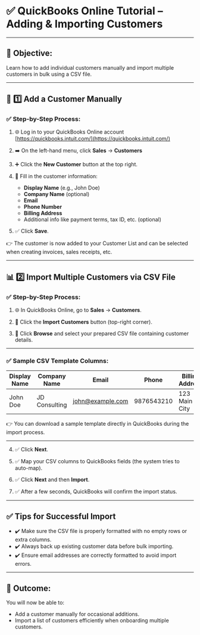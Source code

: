 # ✅ QuickBooks Online Tutorial – Adding & Importing Customers

---

## 🌟 Objective:

Learn how to add individual customers manually and import multiple customers in bulk using a CSV file.

---

## 🧱 1️⃣ Add a Customer Manually

### ✅ Step-by-Step Process:

1. 🌐 Log in to your QuickBooks Online account
   [https://quickbooks.intuit.com/](https://quickbooks.intuit.com/)

2. ➡️ On the left-hand menu, click **Sales** → **Customers**

3. ➕ Click the **New Customer** button at the top right.

4. 📝 Fill in the customer information:

   - **Display Name** (e.g., John Doe)
   - **Company Name** (optional)
   - **Email**
   - **Phone Number**
   - **Billing Address**
   - Additional info like payment terms, tax ID, etc. (optional)

5. ✅ Click **Save**.

👉 The customer is now added to your Customer List and can be selected when creating invoices, sales receipts, etc.

---

## 📊 2️⃣ Import Multiple Customers via CSV File

### ✅ Step-by-Step Process:

1. 🌐 In QuickBooks Online, go to **Sales** → **Customers**.

2. 📁 Click the **Import Customers** button (top-right corner).

3. 📂 Click **Browse** and select your prepared CSV file containing customer details.

---

### ✅ Sample CSV Template Columns:

| Display Name | Company Name  | Email                                       | Phone      | Billing Address   | Terms  |
| ------------ | ------------- | ------------------------------------------- | ---------- | ----------------- | ------ |
| John Doe     | JD Consulting | [john@example.com](mailto:john@example.com) | 9876543210 | 123 Main St, City | Net 30 |

👉 You can download a sample template directly in QuickBooks during the import process.

---

4. ✅ Click **Next**.

5. ✅ Map your CSV columns to QuickBooks fields (the system tries to auto-map).

6. ✅ Click **Next** and then **Import**.

7. ✅ After a few seconds, QuickBooks will confirm the import status.

---

## ✅ Tips for Successful Import

- ✔️ Make sure the CSV file is properly formatted with no empty rows or extra columns.
- ✔️ Always back up existing customer data before bulk importing.
- ✔️ Ensure email addresses are correctly formatted to avoid import errors.

---

## 🎯 Outcome:

You will now be able to:

- Add a customer manually for occasional additions.
- Import a list of customers efficiently when onboarding multiple customers.
